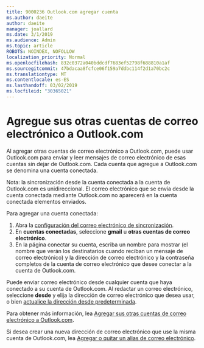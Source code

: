 ```yaml
---
title: 9000236 Outlook.com agregar cuenta
ms.author: daeite
author: daeite
manager: joallard
ms.date: 3/1/2019
ms.audience: Admin
ms.topic: article
ROBOTS: NOINDEX, NOFOLLOW
localization_priority: Normal
ms.openlocfilehash: 832c0372a040bddcdf7683ef52798f688810a1af
ms.sourcegitcommit: 47bdacaa8fcfce06f159a7ddbc114f2d1a70bc2c
ms.translationtype: MT
ms.contentlocale: es-ES
ms.lasthandoff: 03/02/2019
ms.locfileid: "30365021"
---
```

# <a name="add-your-other-email-accounts-to-outlookcom"></a>Agregue sus otras cuentas de correo electrónico a Outlook.com

Al agregar otras cuentas de correo electrónico a Outlook.com, puede usar Outlook.com para enviar y leer mensajes de correo electrónico de esas cuentas sin dejar de Outlook.com. Cada cuenta que agregue a Outlook.com se denomina una cuenta conectada.

Nota: la sincronización desde la cuenta conectada a la cuenta de Outlook.com es unidireccional. El correo electrónico que se envía desde la cuenta conectada mediante Outlook.com no aparecerá en la cuenta conectada elementos enviados.

Para agregar una cuenta conectada:

1. Abra la [configuración del correo electrónico de sincronización](https://go.microsoft.com/fwlink/?linkid=875264).
2. En **cuentas conectadas**, seleccione **gmail** u **otras cuentas de correo electrónico**.
3. En la página conectar su cuenta, escriba un nombre para mostrar (el nombre que verán los destinatarios cuando reciban un mensaje de correo electrónico) y la dirección de correo electrónico y la contraseña completos de la cuenta de correo electrónico que desee conectar a la cuenta de Outlook.com.

Puede enviar correo electrónico desde cualquier cuenta que haya conectado a su cuenta de Outlook.com. Al redactar un correo electrónico, seleccione **desde** y elija la dirección de correo electrónico que desea usar, o bien [actualice la dirección desde predeterminada](https://go.microsoft.com/fwlink/?linkid=875264).

Para obtener más información, lea [Agregar sus otras cuentas de correo electrónico a Outlook.com](https://support.office.com/article/c5224df4-5885-4e79-91ba-523aa743f0ba).

Si desea crear una nueva dirección de correo electrónico que use la misma cuenta de Outlook.com, lea [Agregar o quitar un alias de correo electrónico](https://support.office.com/article/459b1989-356d-40fa-a689-8f285b13f1f2).